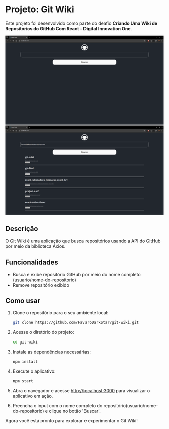 # Projeto: Git Wiki

Este projeto foi desenvolvido como parte do deafio **Criando Uma Wiki de Repositórios do GitHub Com React - Digital Innovation One**.

![GitWiki](./public/preview1.png)
![GitWiki](./public/preview2.png)

## Descrição
O Git Wiki é uma aplicação que busca repositórios usando a API do GitHub por meio da biblioteca Axios.

## Funcionalidades
- Busca e exibe repositório GitHub por meio do nome completo (usuario/nome-do-repositorio)
- Remove repositório exibido

## Como usar

1. Clone o repositório para o seu ambiente local:

   ```bash
   git clone https://github.com/FavaroDarkStar/git-wiki.git
   ``` 
 
2. Acesse o diretório do projeto:

   ```bash
   cd git-wiki
   ```

3. Instale as dependências necessárias:

   ```bash
   npm install
   ```

4. Execute o aplicativo:

   ```bash
   npm start
   ```

5. Abra o navegador e acesse [http://localhost:3000](http://localhost:3000) para visualizar o aplicativo em ação.

6. Preencha o input com o nome completo do repositório(usuario/nome-do-repositorio) e clique no botão 'Buscar'.

Agora você está pronto para explorar e experimentar o Git Wiki!
